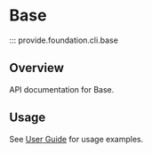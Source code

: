 # Base

::: provide.foundation.cli.base

## Overview

API documentation for Base.

## Usage

See [User Guide](../../guide/index.md) for usage examples.
